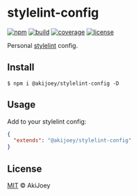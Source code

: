 # stylelint-config

[![npm][npm-image]][npm-url]
[![build][build-image]][build-url]
[![coverage][coverage-image]][coverage-url]
[![license][license-image]][license-url]

Personal [stylelint](https://github.com/stylelint/stylelint) config.

## Install

`$ npm i @akijoey/stylelint-config -D`

## Usage

Add to your stylelint config:

```json
{
  "extends": "@akijoey/stylelint-config"
}
```

## License

[MIT][license-url] © AkiJoey

[npm-image]: https://img.shields.io/npm/v/@akijoey/stylelint-config
[npm-url]: https://www.npmjs.com/package/@akijoey/stylelint-config
[build-image]: https://img.shields.io/github/actions/workflow/status/akijoey/stylelint-config/build.yml
[build-url]: https://github.com/akijoey/stylelint-config/actions/workflows/build.yml
[coverage-image]: https://img.shields.io/codecov/c/gh/akijoey/stylelint-config
[coverage-url]: https://codecov.io/gh/akijoey/stylelint-config
[license-image]: https://img.shields.io/github/license/akijoey/stylelint-config
[license-url]: https://github.com/akijoey/stylelint-config/blob/main/LICENSE
